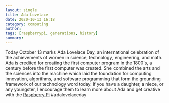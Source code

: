 ```yaml
---
layout: single 
title: Ada Lovelace
date: 2020-10-13 16:18
category: computing 
author: 
tags: [raspberrypi, generations, history]
summary: 
---
```


Today October 13 marks Ada Lovelace Day, an international celebration of the achievements of women in science, technology, engineering, and math. Ada is credited for creating the first computer program in the 1800's, a century before the first computer was created. She combined the arts and the sciences into the machine which laid the foundation for computing innovation, algorithms, and software programming that form the grounding framework of our technology word today. If you have a daughter, a niece, or any youngster, I encourage them to learn more about Ada and get creative with the [Raspberry Pi](https://www.raspberrypi.org/blog/raspberry-pi-books-bookloversday/)  #adalovelaceday